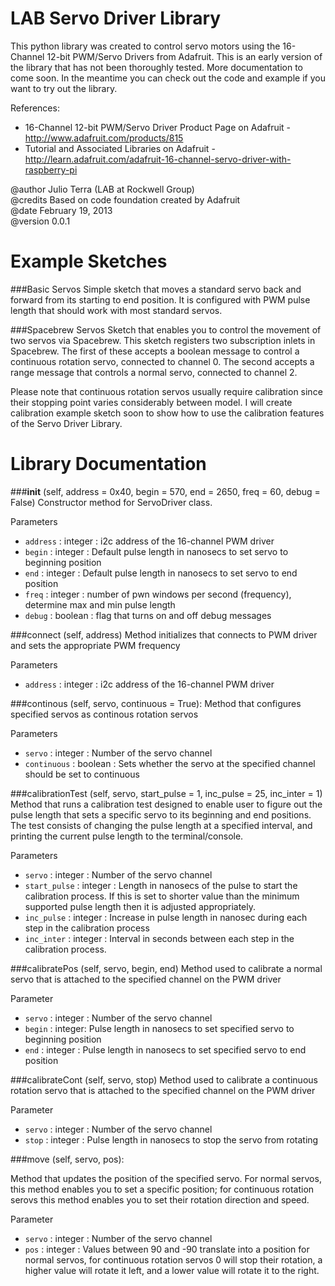 LAB Servo Driver Library 
========================

This python library was created to control servo motors using the 16-Channel 12-bit PWM/Servo Drivers from Adafruit. This is an early version of the library that has not been thoroughly tested. More documentation to come soon. In the meantime you can check out the code and example if you want to try out the library. 

References:  
* 16-Channel 12-bit PWM/Servo Driver Product Page on Adafruit - http://www.adafruit.com/products/815  
* Tutorial and Associated Libraries on Adafruit - http://learn.adafruit.com/adafruit-16-channel-servo-driver-with-raspberry-pi  
  
@author     Julio Terra (LAB at Rockwell Group)  
@credits    Based on code foundation created by Adafruit  
@date       February 19, 2013  
@version    0.0.1

Example Sketches
================

###Basic Servos
Simple sketch that moves a standard servo back and forward from its starting to end position. It is configured with PWM pulse length that should work with most standard servos.

###Spacebrew Servos
Sketch that enables you to control the movement of two servos via Spacebrew. This sketch registers two subscription inlets in Spacebrew. The first of these accepts a boolean message to control a continuous rotation servo, connected to channel 0. The second accepts a range message that controls a normal servo, connected to channel 2. 

Please note that continuous rotation servos usually require calibration since their stopping point varies considerably between model. I will create calibration example sketch soon to show how to use the calibration features of the Servo Driver Library.

Library Documentation
=====================

###__init__ (self, address = 0x40, begin = 570, end = 2650, freq = 60, debug = False) 
Constructor method for ServoDriver class.

Parameters
* `address` : integer : i2c address of the 16-channel PWM driver
* `begin` : integer : Default pulse length in nanosecs to set servo to beginning position 
* `end` : integer : Default pulse length in nanosecs to set servo to end position 
* `freq` : integer : number of pwn windows per second (frequency), determine max and min pulse length
* `debug` : boolean : flag that turns on and off debug messages 

###connect (self, address)
Method initializes that connects to PWM driver and sets the appropriate PWM frequency

Parameters
* `address` : integer : i2c address of the 16-channel PWM driver

###continous (self, servo, continuous = True):
Method that configures specified servos as continous rotation servos

Parameters
* `servo` : integer : Number of the servo channel
* `continuous` : boolean : Sets whether the servo at the specified channel should be set to continuous

###calibrationTest (self, servo, start_pulse = 1, inc_pulse = 25, inc_inter = 1)
Method that runs a calibration test designed to enable user to figure out the pulse length that sets a specific servo to its beginning and end positions. The test consists of changing the pulse length at a specified interval, and printing the current pulse length to the terminal/console.

Parameters
* `servo` : integer : Number of the servo channel
* `start_pulse` : integer : Length in nanosecs of the pulse to start the calibration process. If this is set to shorter value than the minimum supported pulse length then it is adjusted appropriately.
* `inc_pulse` : integer : Increase in pulse length in nanosec during each step in the calibration process
* `inc_inter` : integer : Interval in seconds between each step in the calibration process.

###calibratePos (self, servo, begin, end)
Method used to calibrate a normal servo that is attached to the specified channel on the PWM driver

Parameter
* `servo` : integer : Number of the servo channel
* `begin` : integer: Pulse length in nanosecs to set specified servo to beginning position 
* `end` : integer : Pulse length in nanosecs to set specified servo to end position 

###calibrateCont (self, servo, stop)
Method used to calibrate a continuous rotation servo that is attached to the specified channel on the PWM driver

Parameter
* `servo` : integer : Number of the servo channel
* `stop` : integer : Pulse length in nanosecs to stop the servo from rotating


###move (self, servo, pos):

Method that updates the position of the specified servo. For normal servos, this method enables you to set a specific position; for continuous rotation serovs this method enables you to set their rotation direction and speed.

Parameter
* `servo` : integer : Number of the servo channel
* `pos` : integer : Values between 90 and -90 translate into a position for normal servos, for continuous rotation servos 0 will stop their rotation, a higher value will rotate it left, and a lower value will rotate it to the right. 


